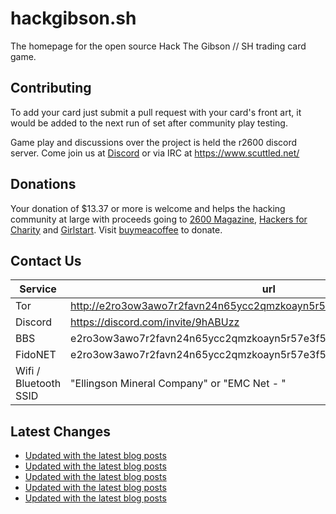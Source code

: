 # hackgibson.sh
The homepage for the open source Hack The Gibson // SH trading card game.


## Contributing

To add your card just submit a pull request with your card's front art, it would be added to the next run of set after community play testing.

Game play and discussions over the project is held the r2600 discord server. Come join us at [Discord](https://discord.com/invite/9hABUzz) or via IRC at https://www.scuttled.net/


## Donations

Your donation of $13.37 or more is welcome and helps the hacking community at large with proceeds going to [2600 Magazine](https://2600.com/), [Hackers for Charity](https://hackersforcharity.org) and [Girlstart](https://girlstart.org).  Visit [buymeacoffee](https://www.buymeacoffee.com/hackgibson.sh) to donate.


## Contact Us

Service | url
-|-
Tor | http://e2ro3ow3awo7r2favn24n65ycc2qmzkoayn5r57e3f56nvjwdcgg32ad.onion
Discord | https://discord.com/invite/9hABUzz
BBS | e2ro3ow3awo7r2favn24n65ycc2qmzkoayn5r57e3f56nvjwdcgg32ad.onion:23
FidoNET | e2ro3ow3awo7r2favn24n65ycc2qmzkoayn5r57e3f56nvjwdcgg32ad.onion:24554
Wifi / Bluetooth SSID | "Ellingson Mineral Company" or "EMC Net - <fidonet address>"

## Latest Changes
<!-- BLOG-POST-LIST:START -->
- [Updated with the latest blog posts](https://github.com/DFW2600/hackgibson.sh/commit/fbfc1a01543d096015348e90306bf01f779df8d5)
- [Updated with the latest blog posts](https://github.com/DFW2600/hackgibson.sh/commit/320005124e0bf754847597b77cc4441d44584e0c)
- [Updated with the latest blog posts](https://github.com/DFW2600/hackgibson.sh/commit/26dc2b235ed5550a689fac7962a1c4f48ff2b19c)
- [Updated with the latest blog posts](https://github.com/DFW2600/hackgibson.sh/commit/9257b8d6439d17839f13b655c2826e20bb1c9bce)
- [Updated with the latest blog posts](https://github.com/DFW2600/hackgibson.sh/commit/7065eb6809bc63e981f6fca3d85796a52b83c76c)
<!-- BLOG-POST-LIST:END -->
